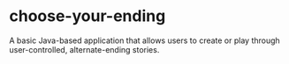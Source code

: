 # choose-your-ending
A basic Java-based application that allows users to create or play through user-controlled, alternate-ending stories.